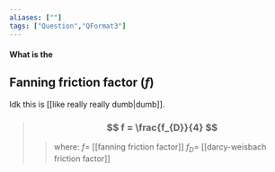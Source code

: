 ```yaml
---
aliases: [""]
tags: ["Question","QFormat3"]
---
```


#### What is the
## Fanning friction factor ($f$)
Idk this is [[like really really dumb|dumb]].

> ### $$ f = \frac{f_{D}}{4} $$ 
>> where:
>> $f=$ [[fanning friction factor]]
>> $f_{D}=$ [[darcy-weisbach friction factor]]
